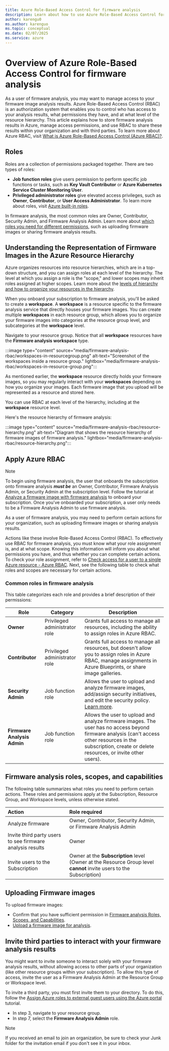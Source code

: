 ```yaml
---
title: Azure Role-Based Access Control for firmware analysis
description: Learn about how to use Azure Role-Based Access Control for firmware analysis.
author: karengu0
ms.author: karenguo
ms.topic: conceptual
ms.date: 02/07/2025
ms.service: azure
---
```


# Overview of Azure Role-Based Access Control for firmware analysis
As a user of firmware analysis, you may want to manage access to your firmware image analysis results. Azure Role-Based Access Control (RBAC) is an authorization system that enables you to control who has access to your analysis results, what permissions they have, and at what level of the resource hierarchy. This article explains how to store firmware analysis results in Azure, manage access permissions, and use RBAC to share these results within your organization and with third parties. To learn more about Azure RBAC, visit [What is Azure Role-Based Access Control (Azure RBAC)?](./../role-based-access-control/overview.md).

## Roles
Roles are a collection of permissions packaged together. There are two types of roles:

* **Job function roles** give users permission to perform specific job functions or tasks, such as **Key Vault Contributor** or **Azure Kubernetes Service Cluster Monitoring User**. 
* **Privileged administrator roles** give elevated access privileges, such as **Owner**, **Contributor**, or **User Access Administrator**. To learn more about roles, visit [Azure built-in roles](./../role-based-access-control/built-in-roles.md).

In firmware analysis, the most common roles are Owner, Contributor, Security Admin, and Firmware Analysis Admin. Learn more about [which roles you need for different permissions](./firmware-analysis-rbac.md#firmware-analysis-roles-scopes-and-capabilities), such as uploading firmware images or sharing firmware analysis results.

## Understanding the Representation of Firmware Images in the Azure Resource Hierarchy
Azure organizes resources into resource hierarchies, which are in a top-down structure, and you can assign roles at each level of the hierarchy. The level at which you assign a role is the "scope," and lower scopes may inherit roles assigned at higher scopes. Learn more about the [levels of hierarchy and how to organize your resources in the hierarchy](/azure/cloud-adoption-framework/ready/azure-setup-guide/organize-resources).

When you onboard your subscription to firmware analysis, you'll be asked to create a **workspace**. A **workspace** is a resource specific to the firmware analysis service that directly houses your firmware images. You can create multiple **workspaces** in each resource group, which allows you to organize your firmware images into categories at the resource group level, and subcategories at the **workspace** level.

Navigate to your resource group. Notice that all **workspace** resources have the **Firmware analysis workspace** type.

:::image type="content" source="media/firmware-analysis-rbac/workspaces-in-resourcegroup.png" alt-text="Screenshot of the workspaces inside a resource group." lightbox="media/firmware-analysis-rbac/workspaces-in-resource-group.png":::
  
As mentioned earlier, the **workspace** resource directly holds your firmware images, so you may regularly interact with your **workspaces** depending on how you organize your images. Each firmware image that you upload will be represented as a resource and stored here.

You can use RBAC at each level of the hierarchy, including at the **workspace** resource level. 

Here's the resource hierarchy of firmware analysis:

:::image type="content" source="media/firmware-analysis-rbac/resource-hierarchy.png" alt-text="Diagram that shows the resource hierarchy of firmware images of firmware analysis." lightbox="media/firmware-analysis-rbac/resource-hierarchy.png":::

## Apply Azure RBAC

> [!Note]
> To begin using firmware analysis, the user that onboards the subscription onto firmware analysis ***must be*** an Owner, Contributor, Firmware Analysis Admin, or Security Admin at the subscription level. Follow the tutorial at [Analyze a firmware image with firmware analysis](./tutorial-analyze-firmware.md#onboard-your-subscription-to-use-firmware-analysis) to onboard your subscription. Once you've onboarded your subscription, a user only needs to be a Firmware Analysis Admin to use firmware analysis.
> 

As a user of firmware analysis, you may need to perform certain actions for your organization, such as uploading firmware images or sharing analysis results.

Actions like these involve Role-Based Access Control (RBAC). To effectively use RBAC for firmware analysis, you must know what your role assignment is, and at what scope. Knowing this information will inform you about what permissions you have, and thus whether you can complete certain actions. To check your role assignment, refer to [Check access for a user to a single Azure resource - Azure RBAC](./../role-based-access-control/check-access.md). Next, see the following table to check what roles and scopes are necessary for certain actions.

### Common roles in firmware analysis

This table categorizes each role and provides a brief description of their permissions:

**Role** | **Category** | **Description**
---|---|---
**Owner** | Privileged administrator role | Grants full access to manage all resources, including the ability to assign roles in Azure RBAC.
**Contributor** | Privileged administrator role | Grants full access to manage all resources, but doesn't allow you to assign roles in Azure RBAC, manage assignments in Azure Blueprints, or share image galleries.
**Security Admin** | Job function role | Allows the user to upload and analyze firmware images, add/assign security initiatives, and edit the security policy. [Learn more](/azure/defender-for-cloud/permissions).
**Firmware Analysis Admin** | Job function role | Allows the user to upload and analyze firmware images. The user has no access beyond firmware analysis (can't access other resources in the subscription, create or delete resources, or invite other users).

## Firmware analysis roles, scopes, and capabilities

The following table summarizes what roles you need to perform certain actions. These roles and permissions apply at the Subscription, Resource Group, and Workspace levels, unless otherwise stated.

**Action** | **Role required**
:---|:---
Analyze firmware | Owner, Contributor, Security Admin, or Firmware Analysis Admin
Invite third party users to see firmware analysis results | Owner
Invite users to the Subscription | Owner at the **Subscription** level (Owner at the Resource Group level **cannot** invite users to the Subscription)

## Uploading Firmware images
To upload firmware images:

* Confirm that you have sufficient permission in [Firmware analysis Roles, Scopes, and Capabilities](#firmware-analysis-roles-scopes-and-capabilities).
* [Upload a firmware image for analysis](./tutorial-analyze-firmware.md#upload-a-firmware-image-for-analysis).

## Invite third parties to interact with your firmware analysis results
You might want to invite someone to interact solely with your firmware analysis results, without allowing access to other parts of your organization (like other resource groups within your subscription). To allow this type of access, invite the user as a Firmware Analysis Admin at the Resource Group or Workspace level.

To invite a third party, you must first invite them to your directory. To do this, follow the [Assign Azure roles to external guest users using the Azure portal](./../role-based-access-control/role-assignments-external-users.md#invite-an-external-user-to-your-directory) tutorial.

* In step 3, navigate to your resource group.
* In step 7, select the **Firmware Analysis Admin** role.

> [!Note]
> If you received an email to join an organization, be sure to check your Junk folder for the invitation email if you don't see it in your inbox. 
>  